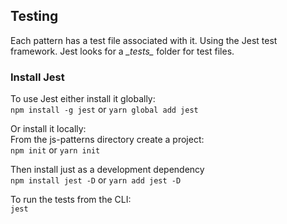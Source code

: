 

## Testing
Each pattern has a test file associated with it.
Using the Jest test framework.
Jest looks for a <i>\__tests__</i> folder for test files.
### Install Jest
To use Jest either install it globally:  
```npm install -g jest``` or ```yarn global add jest``` 

Or install it locally:  
From the js-patterns directory create a project:  
```npm init``` or ```yarn init```  

Then install just as a development dependency  
```npm install jest -D``` or ```yarn add jest -D```  

To run the tests from the CLI:  
```jest```
